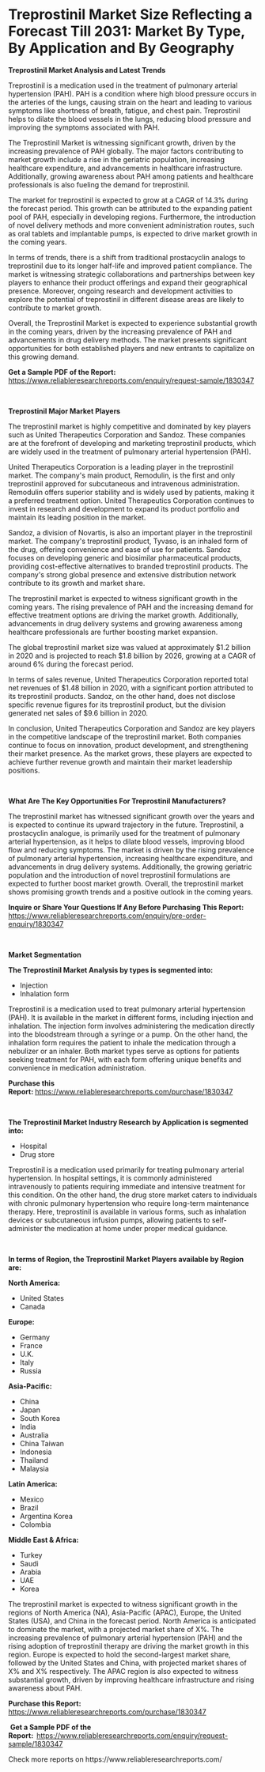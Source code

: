 <p><h1>Treprostinil Market Size Reflecting a Forecast Till 2031: Market By Type, By Application and By Geography</h1></p><p><strong>Treprostinil Market Analysis and Latest Trends</strong></p>
<p><p>Treprostinil is a medication used in the treatment of pulmonary arterial hypertension (PAH). PAH is a condition where high blood pressure occurs in the arteries of the lungs, causing strain on the heart and leading to various symptoms like shortness of breath, fatigue, and chest pain. Treprostinil helps to dilate the blood vessels in the lungs, reducing blood pressure and improving the symptoms associated with PAH.</p><p>The Treprostinil Market is witnessing significant growth, driven by the increasing prevalence of PAH globally. The major factors contributing to market growth include a rise in the geriatric population, increasing healthcare expenditure, and advancements in healthcare infrastructure. Additionally, growing awareness about PAH among patients and healthcare professionals is also fueling the demand for treprostinil.</p><p>The market for treprostinil is expected to grow at a CAGR of 14.3% during the forecast period. This growth can be attributed to the expanding patient pool of PAH, especially in developing regions. Furthermore, the introduction of novel delivery methods and more convenient administration routes, such as oral tablets and implantable pumps, is expected to drive market growth in the coming years.</p><p>In terms of trends, there is a shift from traditional prostacyclin analogs to treprostinil due to its longer half-life and improved patient compliance. The market is witnessing strategic collaborations and partnerships between key players to enhance their product offerings and expand their geographical presence. Moreover, ongoing research and development activities to explore the potential of treprostinil in different disease areas are likely to contribute to market growth.</p><p>Overall, the Treprostinil Market is expected to experience substantial growth in the coming years, driven by the increasing prevalence of PAH and advancements in drug delivery methods. The market presents significant opportunities for both established players and new entrants to capitalize on this growing demand.</p></p>
<p><strong>Get a Sample PDF of the Report:&nbsp;</strong> <a href="https://www.reliableresearchreports.com/enquiry/request-sample/1830347">https://www.reliableresearchreports.com/enquiry/request-sample/1830347</a></p>
<p>&nbsp;</p>
<p><strong>Treprostinil Major Market Players</strong></p>
<p><p>The treprostinil market is highly competitive and dominated by key players such as United Therapeutics Corporation and Sandoz. These companies are at the forefront of developing and marketing treprostinil products, which are widely used in the treatment of pulmonary arterial hypertension (PAH).</p><p>United Therapeutics Corporation is a leading player in the treprostinil market. The company's main product, Remodulin, is the first and only treprostinil approved for subcutaneous and intravenous administration. Remodulin offers superior stability and is widely used by patients, making it a preferred treatment option. United Therapeutics Corporation continues to invest in research and development to expand its product portfolio and maintain its leading position in the market.</p><p>Sandoz, a division of Novartis, is also an important player in the treprostinil market. The company's treprostinil product, Tyvaso, is an inhaled form of the drug, offering convenience and ease of use for patients. Sandoz focuses on developing generic and biosimilar pharmaceutical products, providing cost-effective alternatives to branded treprostinil products. The company's strong global presence and extensive distribution network contribute to its growth and market share.</p><p>The treprostinil market is expected to witness significant growth in the coming years. The rising prevalence of PAH and the increasing demand for effective treatment options are driving the market growth. Additionally, advancements in drug delivery systems and growing awareness among healthcare professionals are further boosting market expansion.</p><p>The global treprostinil market size was valued at approximately $1.2 billion in 2020 and is projected to reach $1.8 billion by 2026, growing at a CAGR of around 6% during the forecast period.</p><p>In terms of sales revenue, United Therapeutics Corporation reported total net revenues of $1.48 billion in 2020, with a significant portion attributed to its treprostinil products. Sandoz, on the other hand, does not disclose specific revenue figures for its treprostinil product, but the division generated net sales of $9.6 billion in 2020.</p><p>In conclusion, United Therapeutics Corporation and Sandoz are key players in the competitive landscape of the treprostinil market. Both companies continue to focus on innovation, product development, and strengthening their market presence. As the market grows, these players are expected to achieve further revenue growth and maintain their market leadership positions.</p></p>
<p>&nbsp;</p>
<p><strong>What Are The Key Opportunities For Treprostinil Manufacturers?</strong></p>
<p><p>The treprostinil market has witnessed significant growth over the years and is expected to continue its upward trajectory in the future. Treprostinil, a prostacyclin analogue, is primarily used for the treatment of pulmonary arterial hypertension, as it helps to dilate blood vessels, improving blood flow and reducing symptoms. The market is driven by the rising prevalence of pulmonary arterial hypertension, increasing healthcare expenditure, and advancements in drug delivery systems. Additionally, the growing geriatric population and the introduction of novel treprostinil formulations are expected to further boost market growth. Overall, the treprostinil market shows promising growth trends and a positive outlook in the coming years.</p></p>
<p><strong>Inquire or Share Your Questions If Any Before Purchasing This Report:</strong> <a href="https://www.reliableresearchreports.com/enquiry/pre-order-enquiry/1830347">https://www.reliableresearchreports.com/enquiry/pre-order-enquiry/1830347</a></p>
<p>&nbsp;</p>
<p><strong>Market Segmentation</strong></p>
<p><strong>The Treprostinil Market Analysis by types is segmented into:</strong></p>
<p><ul><li>Injection</li><li>Inhalation form</li></ul></p>
<p><p>Treprostinil is a medication used to treat pulmonary arterial hypertension (PAH). It is available in the market in different forms, including injection and inhalation. The injection form involves administering the medication directly into the bloodstream through a syringe or a pump. On the other hand, the inhalation form requires the patient to inhale the medication through a nebulizer or an inhaler. Both market types serve as options for patients seeking treatment for PAH, with each form offering unique benefits and convenience in medication administration.</p></p>
<p><strong>Purchase this Report:&nbsp;</strong><a href="https://www.reliableresearchreports.com/purchase/1830347">https://www.reliableresearchreports.com/purchase/1830347</a></p>
<p>&nbsp;</p>
<p><strong>The Treprostinil Market Industry Research by Application is segmented into:</strong></p>
<p><ul><li>Hospital</li><li>Drug store</li></ul></p>
<p><p>Treprostinil is a medication used primarily for treating pulmonary arterial hypertension. In hospital settings, it is commonly administered intravenously to patients requiring immediate and intensive treatment for this condition. On the other hand, the drug store market caters to individuals with chronic pulmonary hypertension who require long-term maintenance therapy. Here, treprostinil is available in various forms, such as inhalation devices or subcutaneous infusion pumps, allowing patients to self-administer the medication at home under proper medical guidance.</p></p>
<p>&nbsp;</p>
<p><strong>In terms of Region, the Treprostinil Market Players available by Region are:</strong></p>
<p>
    <p> <strong> North America: </strong>
        <ul>
            <li>United States</li>
            <li>Canada</li>
        </ul>
        </p> 
    <p> <strong> Europe: </strong>
        <ul>
            <li>Germany</li>
            <li>France</li>
            <li>U.K.</li>
            <li>Italy</li>
            <li>Russia</li>
        </ul>
        </p> 
    <p> <strong> Asia-Pacific: </strong>
        <ul>
            <li>China</li>
            <li>Japan</li>
            <li>South Korea</li>
            <li>India</li>
            <li>Australia</li>
            <li>China Taiwan</li>
            <li>Indonesia</li>
            <li>Thailand</li>
            <li>Malaysia</li>
        </ul>
        </p> 
    <p> <strong> Latin America: </strong>
        <ul>
            <li>Mexico</li>
            <li>Brazil</li>
            <li>Argentina Korea</li>
            <li>Colombia</li>
        </ul>
        </p> 
    <p> <strong> Middle East & Africa: </strong>
        <ul>
            <li>Turkey</li>
            <li>Saudi</li>
            <li>Arabia</li>
            <li>UAE</li>
            <li>Korea</li>
        </ul>
    </p>
    </p>
<p><p>The treprostinil market is expected to witness significant growth in the regions of North America (NA), Asia-Pacific (APAC), Europe, the United States (USA), and China in the forecast period. North America is anticipated to dominate the market, with a projected market share of X%. The increasing prevalence of pulmonary arterial hypertension (PAH) and the rising adoption of treprostinil therapy are driving the market growth in this region. Europe is expected to hold the second-largest market share, followed by the United States and China, with projected market shares of X% and X% respectively. The APAC region is also expected to witness substantial growth, driven by improving healthcare infrastructure and rising awareness about PAH.</p></p>
<p><strong>Purchase this Report: </strong><a href="https://www.reliableresearchreports.com/purchase/1830347">https://www.reliableresearchreports.com/purchase/1830347</a></p>
<p>&nbsp;<strong>Get a Sample PDF of the Report:&nbsp;&nbsp;</strong><a href="https://www.reliableresearchreports.com/enquiry/request-sample/1830347">https://www.reliableresearchreports.com/enquiry/request-sample/1830347</a></p>
<p><strong></strong></p>
<p>Check more reports on https://www.reliableresearchreports.com/</p>